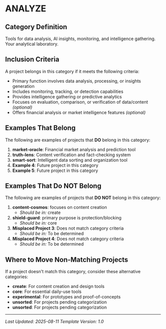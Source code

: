 # ANALYZE

## Category Definition

Tools for data analysis, AI insights, monitoring, and intelligence gathering. Your analytical laboratory.

## Inclusion Criteria

A project belongs in this category if it meets the following criteria:

- Primary function involves data analysis, processing, or insights generation
- Includes monitoring, tracking, or detection capabilities
- Provides intelligence gathering or predictive analytics
- Focuses on evaluation, comparison, or verification of data/content *(optional)*
- Offers financial analysis or market intelligence features *(optional)*

## Examples That Belong

The following are examples of projects that **DO** belong in this category:

1. **market-oracle**: Financial market analysis and prediction tool
2. **truth-lens**: Content verification and fact-checking system
3. **smart-sort**: Intelligent data sorting and organization tool
4. **Example 4**: Future project in this category
5. **Example 5**: Future project in this category

## Examples That Do NOT Belong

The following are examples of projects that **DO NOT** belong in this category:

1. **content-cosmos**: focuses on content creation
   - *Should be in:* create
2. **shield-guard**: primary purpose is protection/blocking
   - *Should be in:* core
3. **Misplaced Project 3**: Does not match category criteria
   - *Should be in:* To be determined
4. **Misplaced Project 4**: Does not match category criteria
   - *Should be in:* To be determined

## Where to Move Non-Matching Projects

If a project doesn't match this category, consider these alternative categories:

- **create**: For content creation and design tools
- **core**: For essential daily-use tools
- **experimental**: For prototypes and proof-of-concepts
- **unsorted**: For projects pending categorization
- **unsorted**: For projects pending categorization

---

*Last Updated: 2025-08-11*
*Template Version: 1.0*
